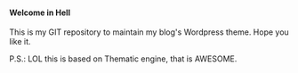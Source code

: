 #### Welcome in Hell

This is my GIT repository to maintain my blog's Wordpress theme. Hope you like it.

P.S.: LOL this is based on Thematic engine, that is AWESOME.
